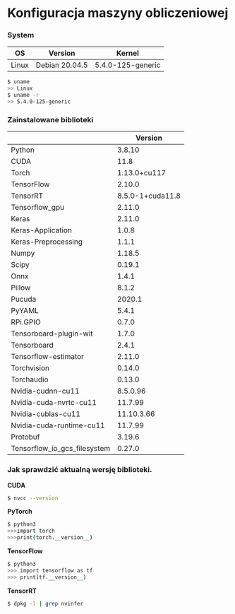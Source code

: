 # Konfiguracja maszyny obliczeniowej

### **System**

| OS | Version | Kernel |
| --- | --- | --- |
| Linux | Debian 20.04.5 | 5.4.0-125-generic |

```bash
$ uname
>> Linux
$ uname -r
>> 5.4.0-125-generic
```

### Zainstalowane biblioteki

|  | Version |
| --- | --- |
| Python | 3.8.10 |
| CUDA | 11.8 |
| Torch | 1.13.0+cu117 |
| TensorFlow | 2.10.0 |
| TensorRT | 8.5.0-1+cuda11.8 |
| Tensorflow_gpu | 2.11.0 |
| Keras | 2.11.0 |
| Keras-Application | 1.0.8 |
| Keras-Preprocessing | 1.1.1 |
| Numpy | 1.18.5 |
| Scipy | 0.19.1 |
| Onnx | 1.4.1 |
| Pillow | 8.1.2 |
| Pucuda | 2020.1 |
| PyYAML | 5.4.1 |
| RPi.GPIO | 0.7.0 |
| Tensorboard-plugin-wit | 1.7.0 |
| Tensorboard | 2.4.1 |
| Tensorflow-estimator | 2.11.0 |
| Torchvision | 0.14.0 |
| Torchaudio | 0.13.0 |
| Nvidia-cudnn-cu11 | 8.5.0.96 |
| Nvidia-cuda-nvrtc-cu11 | 11.7.99 |
| Nvidia-cublas-cu11 | 11.10.3.66 |
| Nvidia-cuda-runtime-cu11 | 11.7.99 |
| Protobuf | 3.19.6 |
| Tensorflow_io_gcs_filesystem | 0.27.0 |

### Jak sprawdzić aktualną wersję biblioteki.

**CUDA**

```bash
$ nvcc --version
```

**PyTorch**

```bash
$ python3
>>>import torch
>>>print(torch.__version__)
```

**TensorFlow**

```bash
$ python3
>>> import tensorflow as tf
>>> print(tf.__version__)
```

**TensorRT**

```bash
$ dpkg -l | grep nvinfer
```
